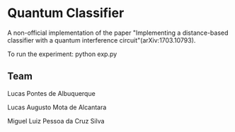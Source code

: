 # Quantum Classifier
A non-official implementation of the paper "Implementing a distance-based classifier with a quantum interference circuit"(arXiv:1703.10793).

To run the experiment:
    python exp.py

## Team
Lucas Pontes de Albuquerque

Lucas Augusto Mota de Alcantara

Miguel Luiz Pessoa da Cruz Silva
